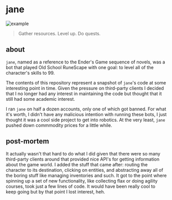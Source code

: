 # jane

![example](assets/example.gif)

> Gather resources. Level up. Do quests.

## about

`jane`, named as a reference to the Ender's Game sequence of novels, was a bot
that played Old School RuneScape with one goal: to level all of the character's
skills to 99.

The contents of this repository represent a snapshot of `jane`'s code at some
interesting point in time. Given the pressure on third-party clients I decided
that I no longer had any interest in maintaining the code but thought that it
still had some academic interest.

I ran `jane` on half a dozen accounts, only one of which got banned. For what
it's worth, I didn't have any malicious intention with running these bots, I
just thought it was a cool side project to get into robotics. At the very
least, `jane` pushed down commmodity prices for a little while.

## post-mortem

It actually wasn't that hard to do what I did given that there were so many
third-party clients around that provided nice API's for getting information
about the game world. I added the stuff that came after: routing the character
to its destination, clicking on entities, and abstracting away all of the
boring stuff like managing inventories and such. It got to the point where
spinning up a set of new functionality, like collecting flax or doing agility
courses, took just a few lines of code. It would have been really cool to keep
going but by that point I lost interest, heh.
